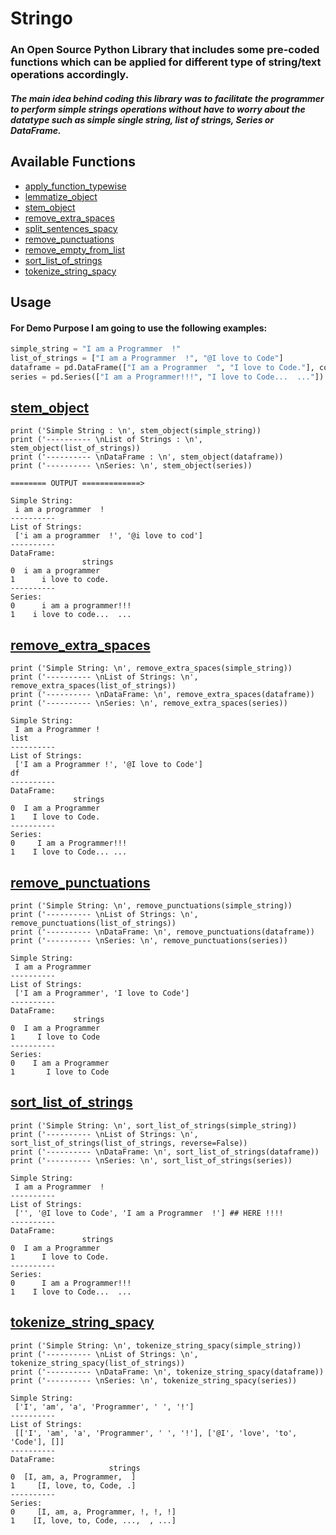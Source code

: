 # Stringo

### An Open Source Python Library that includes some pre-coded functions which can be applied for different type of string/text operations accordingly.

##### The main idea behind coding this library was to facilitate the programmer to perform simple strings operations without have to worry about the datatype such as simple single string, list of strings, Series or DataFrame. 


## Available Functions

* [apply_function_typewise](#apply_function_typewise)
* [lemmatize_object](#lemmatize_object)
* [stem_object](#stem_object)
* [remove_extra_spaces](#remove_extra_spaces)
* [split_sentences_spacy](#split_sentences_spacy)
* [remove_punctuations](#remove_punctuations)
* [remove_empty_from_list](#remove_empty_from_list)
* [sort_list_of_strings](#sort_list_of_strings)
* [tokenize_string_spacy](#tokenize_string_spacy)

## Usage

#### For Demo Purpose I am going to use the following examples:

```python
simple_string = "I am a Programmer  !"
list_of_strings = ["I am a Programmer  !", "@I love to Code"]
dataframe = pd.DataFrame(["I am a Programmer  ", "I love to Code."], columns=['strings'])
series = pd.Series(["I am a Programmer!!!", "I love to Code...  ..."])
```

##  <a href='stem_object'>stem_object</a>

```
print ('Simple String : \n', stem_object(simple_string))
print ('---------- \nList of Strings : \n', stem_object(list_of_strings))
print ('---------- \nDataFrame : \n', stem_object(dataframe))
print ('---------- \nSeries: \n', stem_object(series))

======== OUTPUT =============>

Simple String: 
 i am a programmer  !
---------- 
List of Strings: 
 ['i am a programmer  !', '@i love to cod']
---------- 
DataFrame: 
                strings
0  i am a programmer  
1      i love to code.
---------- 
Series: 
0      i am a programmer!!!
1    i love to code...  ...

```

##  <a href="remove_extra_spaces">remove_extra_spaces</a>

```
print ('Simple String: \n', remove_extra_spaces(simple_string))
print ('---------- \nList of Strings: \n', remove_extra_spaces(list_of_strings))
print ('---------- \nDataFrame: \n', remove_extra_spaces(dataframe))
print ('---------- \nSeries: \n', remove_extra_spaces(series))

Simple String: 
 I am a Programmer !
list
---------- 
List of Strings: 
 ['I am a Programmer !', '@I love to Code']
df
---------- 
DataFrame: 
              strings
0  I am a Programmer
1    I love to Code.
---------- 
Series: 
0     I am a Programmer!!!
1    I love to Code... ...

```


## <a href="remove_punctuations">remove_punctuations</a>
```
print ('Simple String: \n', remove_punctuations(simple_string))
print ('---------- \nList of Strings: \n', remove_punctuations(list_of_strings))
print ('---------- \nDataFrame: \n', remove_punctuations(dataframe))
print ('---------- \nSeries: \n', remove_punctuations(series))

Simple String: 
 I am a Programmer
---------- 
List of Strings: 
 ['I am a Programmer', 'I love to Code']
---------- 
DataFrame: 
              strings
0  I am a Programmer
1     I love to Code
---------- 
Series: 
0    I am a Programmer
1       I love to Code
```

## <a href="sort_list_of_strings">sort_list_of_strings</a>

```
print ('Simple String: \n', sort_list_of_strings(simple_string))
print ('---------- \nList of Strings: \n', sort_list_of_strings(list_of_strings, reverse=False))
print ('---------- \nDataFrame: \n', sort_list_of_strings(dataframe))
print ('---------- \nSeries: \n', sort_list_of_strings(series))

Simple String: 
 I am a Programmer  !
---------- 
List of Strings: 
 ['', '@I love to Code', 'I am a Programmer  !'] ## HERE !!!!
---------- 
DataFrame: 
                strings
0  I am a Programmer  
1      I love to Code.
---------- 
Series: 
0      I am a Programmer!!!
1    I love to Code...  ...
```

## <a href="tokenize_string_spacy">tokenize_string_spacy</a>
```
print ('Simple String: \n', tokenize_string_spacy(simple_string))
print ('---------- \nList of Strings: \n', tokenize_string_spacy(list_of_strings))
print ('---------- \nDataFrame: \n', tokenize_string_spacy(dataframe))
print ('---------- \nSeries: \n', tokenize_string_spacy(series))

Simple String: 
 ['I', 'am', 'a', 'Programmer', ' ', '!']
---------- 
List of Strings: 
 [['I', 'am', 'a', 'Programmer', ' ', '!'], ['@I', 'love', 'to', 'Code'], []]
---------- 
DataFrame: 
                      strings
0  [I, am, a, Programmer,  ]
1     [I, love, to, Code, .]
---------- 
Series: 
0     [I, am, a, Programmer, !, !, !]
1    [I, love, to, Code, ...,  , ...]
```

